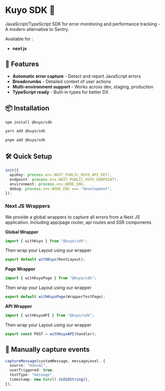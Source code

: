 # Kuyo SDK 🌙

JavaScript/TypeScript SDK for error monitoring and performance tracking - A modern alternative to Sentry.

Available for :

- **next js**

## 🚀 Features

- **Automatic error capture** - Detect and report JavaScript errors
- **Breadcrumbs** - Detailed context of user actions
- **Multi-environment support** - Works across dev, staging, production
- **TypeScript ready** - Built-in types for better DX

## 📦 Installation

```bash
npm install @kuyo/sdk

```

```bash
yarn add @kuyo/sdk

```

```bash
pnpm add @kuyo/sdk

```

## 🛠️ Quick Setup

```ts
init({
  apiKey: process.env.NEXT_PUBLIC_KUYO_API_KEY!,
  endpoint: process.env.NEXT_PUBLIC_KUYO_ENDPOINT!,
  environment: process.env.NODE_ENV,
  debug: process.env.NODE_ENV === "development",
});
```

### Next JS Wrappers

We provide a global wrappers to capture all errors from a Next JS application. Including app/page router, api routes and
SSR components.

**Global Wrapper**

```ts
import { withKuyo } from "@kuyo/sdk";
```

Then wrap your Layout using our wrapper

```ts
export default withKuyo(RootLayout);
```

**Page Wrapper**

```ts
import { withKuyoPage } from "@kuyo/sdk";
```

Then wrap your Layout using our wrapper

```ts
export default withKuyoPage(WrapperTestPage);
```

**API Wrapper**

```ts
import { withKuyoAPI } from "@kuyo/sdk";
```

Then wrap your Layout using our wrapper

```ts
export const POST = withKuyoAPI(handler);
```

## 📼 Manually capture events

```ts
captureMessage(customMessage, messageLevel, {
  source: "manual",
  userTriggered: true,
  testType: "message",
  timestamp: new Date().toISOString(),
});
```
